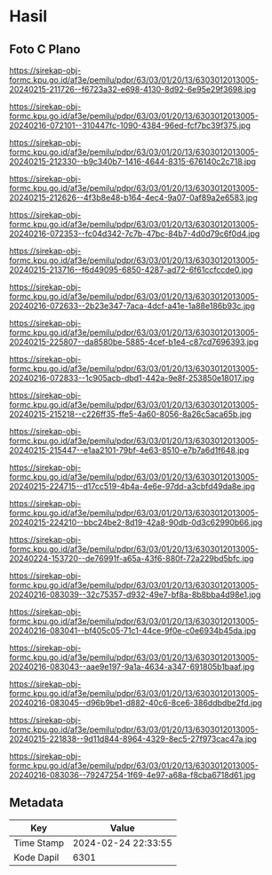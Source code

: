 # Hasil

## Foto C Plano

https://sirekap-obj-formc.kpu.go.id/af3e/pemilu/pdpr/63/03/01/20/13/6303012013005-20240215-211726--f6723a32-e698-4130-8d92-6e95e29f3698.jpg

https://sirekap-obj-formc.kpu.go.id/af3e/pemilu/pdpr/63/03/01/20/13/6303012013005-20240216-072101--310447fc-1090-4384-96ed-fcf7bc39f375.jpg

https://sirekap-obj-formc.kpu.go.id/af3e/pemilu/pdpr/63/03/01/20/13/6303012013005-20240215-212330--b9c340b7-1416-4644-8315-676140c2c718.jpg

https://sirekap-obj-formc.kpu.go.id/af3e/pemilu/pdpr/63/03/01/20/13/6303012013005-20240215-212626--4f3b8e48-b164-4ec4-9a07-0af89a2e6583.jpg

https://sirekap-obj-formc.kpu.go.id/af3e/pemilu/pdpr/63/03/01/20/13/6303012013005-20240216-072353--fc04d342-7c7b-47bc-84b7-4d0d79c6f0d4.jpg

https://sirekap-obj-formc.kpu.go.id/af3e/pemilu/pdpr/63/03/01/20/13/6303012013005-20240215-213716--f6d49095-6850-4287-ad72-6f61ccfccde0.jpg

https://sirekap-obj-formc.kpu.go.id/af3e/pemilu/pdpr/63/03/01/20/13/6303012013005-20240216-072633--2b23e347-7aca-4dcf-a41e-1a88e186b93c.jpg

https://sirekap-obj-formc.kpu.go.id/af3e/pemilu/pdpr/63/03/01/20/13/6303012013005-20240215-225807--da8580be-5885-4cef-b1e4-c87cd7696393.jpg

https://sirekap-obj-formc.kpu.go.id/af3e/pemilu/pdpr/63/03/01/20/13/6303012013005-20240216-072833--1c905acb-dbd1-442a-9e8f-253850e18017.jpg

https://sirekap-obj-formc.kpu.go.id/af3e/pemilu/pdpr/63/03/01/20/13/6303012013005-20240215-215218--c226ff35-ffe5-4a60-8056-8a26c5aca65b.jpg

https://sirekap-obj-formc.kpu.go.id/af3e/pemilu/pdpr/63/03/01/20/13/6303012013005-20240215-215447--e1aa2101-79bf-4e63-8510-e7b7a6d1f648.jpg

https://sirekap-obj-formc.kpu.go.id/af3e/pemilu/pdpr/63/03/01/20/13/6303012013005-20240215-224715--d17cc519-4b4a-4e6e-97dd-a3cbfd49da8e.jpg

https://sirekap-obj-formc.kpu.go.id/af3e/pemilu/pdpr/63/03/01/20/13/6303012013005-20240215-224210--bbc24be2-8d19-42a8-90db-0d3c62990b66.jpg

https://sirekap-obj-formc.kpu.go.id/af3e/pemilu/pdpr/63/03/01/20/13/6303012013005-20240224-153720--de76991f-a65a-43f6-880f-72a229bd5bfc.jpg

https://sirekap-obj-formc.kpu.go.id/af3e/pemilu/pdpr/63/03/01/20/13/6303012013005-20240216-083039--32c75357-d932-49e7-bf8a-8b8bba4d98e1.jpg

https://sirekap-obj-formc.kpu.go.id/af3e/pemilu/pdpr/63/03/01/20/13/6303012013005-20240216-083041--bf405c05-71c1-44ce-9f0e-c0e6934b45da.jpg

https://sirekap-obj-formc.kpu.go.id/af3e/pemilu/pdpr/63/03/01/20/13/6303012013005-20240216-083043--aae9e197-9a1a-4634-a347-691805b1baaf.jpg

https://sirekap-obj-formc.kpu.go.id/af3e/pemilu/pdpr/63/03/01/20/13/6303012013005-20240216-083045--d96b9be1-d882-40c6-8ce6-386ddbdbe2fd.jpg

https://sirekap-obj-formc.kpu.go.id/af3e/pemilu/pdpr/63/03/01/20/13/6303012013005-20240215-221838--9d11d844-8964-4329-8ec5-27f973cac47a.jpg

https://sirekap-obj-formc.kpu.go.id/af3e/pemilu/pdpr/63/03/01/20/13/6303012013005-20240216-083036--79247254-1f69-4e97-a68a-f8cba6718d61.jpg


## Metadata

| Key        | Value               |
| ---------- | ------------------- |
| Time Stamp | 2024-02-24 22:33:55 |
| Kode Dapil | 6301                |



